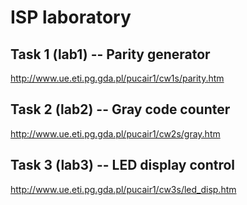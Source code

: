 # ISP laboratory

## Task 1 (lab1) -- Parity generator
http://www.ue.eti.pg.gda.pl/pucair1/cw1s/parity.htm

## Task 2 (lab2) -- Gray code counter
http://www.ue.eti.pg.gda.pl/pucair1/cw2s/gray.htm

## Task 3 (lab3) -- LED display control
http://www.ue.eti.pg.gda.pl/pucair1/cw3s/led_disp.htm